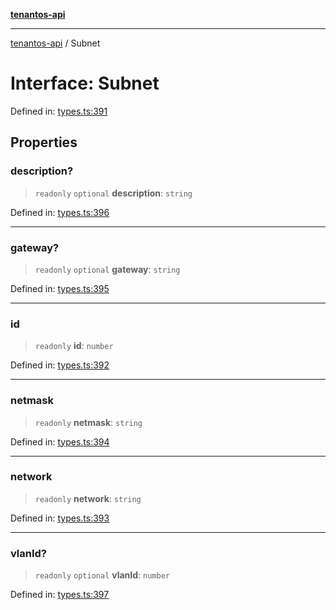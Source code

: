[**tenantos-api**](../README.md)

***

[tenantos-api](../globals.md) / Subnet

# Interface: Subnet

Defined in: [types.ts:391](https://github.com/shadmanZero/tenantos-api/blob/fe61944d7cb3ee6cc3061a8309e45287291cb501/src/types.ts#L391)

## Properties

### description?

> `readonly` `optional` **description**: `string`

Defined in: [types.ts:396](https://github.com/shadmanZero/tenantos-api/blob/fe61944d7cb3ee6cc3061a8309e45287291cb501/src/types.ts#L396)

***

### gateway?

> `readonly` `optional` **gateway**: `string`

Defined in: [types.ts:395](https://github.com/shadmanZero/tenantos-api/blob/fe61944d7cb3ee6cc3061a8309e45287291cb501/src/types.ts#L395)

***

### id

> `readonly` **id**: `number`

Defined in: [types.ts:392](https://github.com/shadmanZero/tenantos-api/blob/fe61944d7cb3ee6cc3061a8309e45287291cb501/src/types.ts#L392)

***

### netmask

> `readonly` **netmask**: `string`

Defined in: [types.ts:394](https://github.com/shadmanZero/tenantos-api/blob/fe61944d7cb3ee6cc3061a8309e45287291cb501/src/types.ts#L394)

***

### network

> `readonly` **network**: `string`

Defined in: [types.ts:393](https://github.com/shadmanZero/tenantos-api/blob/fe61944d7cb3ee6cc3061a8309e45287291cb501/src/types.ts#L393)

***

### vlanId?

> `readonly` `optional` **vlanId**: `number`

Defined in: [types.ts:397](https://github.com/shadmanZero/tenantos-api/blob/fe61944d7cb3ee6cc3061a8309e45287291cb501/src/types.ts#L397)
